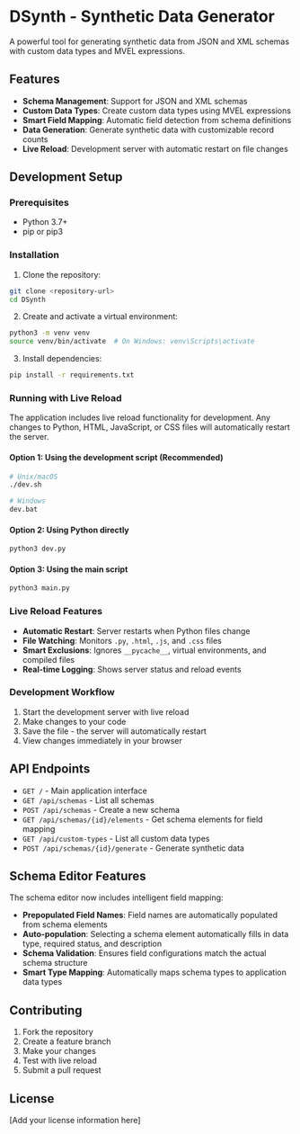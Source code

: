 # DSynth - Synthetic Data Generator

A powerful tool for generating synthetic data from JSON and XML schemas with custom data types and MVEL expressions.

## Features

- **Schema Management**: Support for JSON and XML schemas
- **Custom Data Types**: Create custom data types using MVEL expressions
- **Smart Field Mapping**: Automatic field detection from schema definitions
- **Data Generation**: Generate synthetic data with customizable record counts
- **Live Reload**: Development server with automatic restart on file changes

## Development Setup

### Prerequisites

- Python 3.7+
- pip or pip3

### Installation

1. Clone the repository:
```bash
git clone <repository-url>
cd DSynth
```

2. Create and activate a virtual environment:
```bash
python3 -m venv venv
source venv/bin/activate  # On Windows: venv\Scripts\activate
```

3. Install dependencies:
```bash
pip install -r requirements.txt
```

### Running with Live Reload

The application includes live reload functionality for development. Any changes to Python, HTML, JavaScript, or CSS files will automatically restart the server.

#### Option 1: Using the development script (Recommended)
```bash
# Unix/macOS
./dev.sh

# Windows
dev.bat
```

#### Option 2: Using Python directly
```bash
python3 dev.py
```

#### Option 3: Using the main script
```bash
python3 main.py
```

### Live Reload Features

- **Automatic Restart**: Server restarts when Python files change
- **File Watching**: Monitors `.py`, `.html`, `.js`, and `.css` files
- **Smart Exclusions**: Ignores `__pycache__`, virtual environments, and compiled files
- **Real-time Logging**: Shows server status and reload events

### Development Workflow

1. Start the development server with live reload
2. Make changes to your code
3. Save the file - the server will automatically restart
4. View changes immediately in your browser

## API Endpoints

- `GET /` - Main application interface
- `GET /api/schemas` - List all schemas
- `POST /api/schemas` - Create a new schema
- `GET /api/schemas/{id}/elements` - Get schema elements for field mapping
- `GET /api/custom-types` - List all custom data types
- `POST /api/schemas/{id}/generate` - Generate synthetic data

## Schema Editor Features

The schema editor now includes intelligent field mapping:

- **Prepopulated Field Names**: Field names are automatically populated from schema elements
- **Auto-population**: Selecting a schema element automatically fills in data type, required status, and description
- **Schema Validation**: Ensures field configurations match the actual schema structure
- **Smart Type Mapping**: Automatically maps schema types to application data types

## Contributing

1. Fork the repository
2. Create a feature branch
3. Make your changes
4. Test with live reload
5. Submit a pull request

## License

[Add your license information here]
